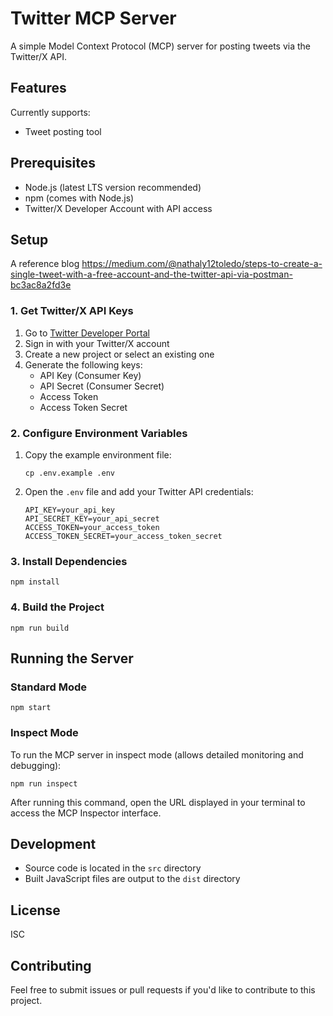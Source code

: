 # Twitter MCP Server

A simple Model Context Protocol (MCP) server for posting tweets via the Twitter/X API.

## Features

Currently supports:
- Tweet posting tool

## Prerequisites

- Node.js (latest LTS version recommended)
- npm (comes with Node.js)
- Twitter/X Developer Account with API access

## Setup

A reference blog 
https://medium.com/@nathaly12toledo/steps-to-create-a-single-tweet-with-a-free-account-and-the-twitter-api-via-postman-bc3ac8a2fd3e

### 1. Get Twitter/X API Keys

1. Go to [Twitter Developer Portal](https://developer.x.com/en/portal/projects)
2. Sign in with your Twitter/X account
3. Create a new project or select an existing one
4. Generate the following keys:
   - API Key (Consumer Key)
   - API Secret (Consumer Secret)
   - Access Token
   - Access Token Secret

### 2. Configure Environment Variables

1. Copy the example environment file:
   ```
   cp .env.example .env
   ```
2. Open the `.env` file and add your Twitter API credentials:
   ```
   API_KEY=your_api_key
   API_SECRET_KEY=your_api_secret
   ACCESS_TOKEN=your_access_token
   ACCESS_TOKEN_SECRET=your_access_token_secret
   ```

### 3. Install Dependencies

```
npm install
```

### 4. Build the Project

```
npm run build
```

## Running the Server

### Standard Mode

```
npm start
```

### Inspect Mode

To run the MCP server in inspect mode (allows detailed monitoring and debugging):

```
npm run inspect
```

After running this command, open the URL displayed in your terminal to access the MCP Inspector interface.

## Development

- Source code is located in the `src` directory
- Built JavaScript files are output to the `dist` directory

## License

ISC

## Contributing

Feel free to submit issues or pull requests if you'd like to contribute to this project.
